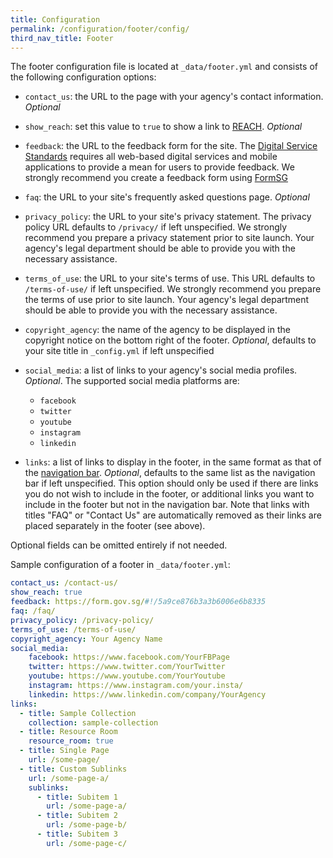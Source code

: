 ```yaml
---
title: Configuration
permalink: /configuration/footer/config/
third_nav_title: Footer
---
```


The footer configuration file is located at `_data/footer.yml` and consists of the following configuration options:

* `contact_us`: the URL to the page with your agency's contact information. *Optional*

* `show_reach`: set this value to `true` to show a link to [REACH](https://www.reach.gov.sg/). *Optional*

* `feedback`: the URL to the feedback form for the site. The [Digital Service Standards](https://www.tech.gov.sg/digital-service-standards/) requires all web-based digital services and mobile applications to provide a mean for users to provide feedback. We strongly recommend you create a feedback form using [FormSG](https://form.gov.sg/)

* `faq`: the URL to your site's frequently asked questions page. *Optional*

* `privacy_policy`: the URL to your site's privacy statement. The privacy policy URL defaults to `/privacy/` if left unspecified. We strongly recommend you prepare a privacy statement prior to site launch. Your agency's legal department should be able to provide you with the necessary assistance.

* `terms_of_use`: the URL to your site's terms of use. This URL defaults to `/terms-of-use/` if left unspecified. We strongly recommend you prepare the terms of use prior to site launch. Your agency's legal department should be able to provide you with the necessary assistance.

* `copyright_agency`: the name of the agency to be displayed in the copyright notice on the bottom right of the footer. *Optional*, defaults to your site title in `_config.yml` if left unspecified

* `social_media`: a list of links to your agency's social media profiles. *Optional*. The supported social media platforms are:

  * `facebook`
  * `twitter`
  * `youtube`
  * `instagram`
  * `linkedin`

* `links`: a list of links to display in the footer, in the same format as that of the [navigation bar](/configuration/navbar/configuration/). *Optional*, defaults to the same list as the navigation bar if left unspecified. This option should only be used if there are links you do not wish to include in the footer, or additional links you want to include in the footer but not in the navigation bar. Note that links with titles "FAQ" or "Contact Us" are automatically removed as their links are placed separately in the footer (see above).

Optional fields can be omitted entirely if not needed.

Sample configuration of a footer in `_data/footer.yml`:

```yaml
contact_us: /contact-us/
show_reach: true
feedback: https://form.gov.sg/#!/5a9ce876b3a3b6006e6b8335
faq: /faq/
privacy_policy: /privacy-policy/
terms_of_use: /terms-of-use/
copyright_agency: Your Agency Name
social_media:
    facebook: https://www.facebook.com/YourFBPage
    twitter: https://www.twitter.com/YourTwitter
    youtube: https://www.youtube.com/YourYoutube
    instagram: https://www.instagram.com/your.insta/
    linkedin: https://www.linkedin.com/company/YourAgency
links:
  - title: Sample Collection
    collection: sample-collection
  - title: Resource Room
    resource_room: true
  - title: Single Page
    url: /some-page/
  - title: Custom Sublinks
    url: /some-page-a/
    sublinks:
      - title: Subitem 1
        url: /some-page-a/
      - title: Subitem 2
        url: /some-page-b/
      - title: Subitem 3
        url: /some-page-c/
```